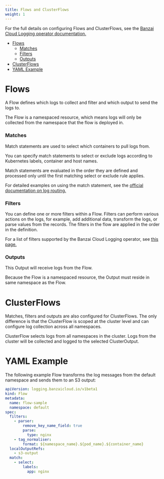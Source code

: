 ```yaml
---
title: Flows and ClusterFlows
weight: 1
---
```


For the full details on configuring Flows and ClusterFlows, see the [Banzai Cloud Logging operator documentation.](https://banzaicloud.com/docs/one-eye/logging-operator/configuration/output/)


- [Flows](#flows-2-5-8)
  - [Matches](#matches-2-5-8)
  - [Filters](#filters-2-5-8)
  - [Outputs](#outputs-2-5-8)
- [ClusterFlows](#clusterflows-2-5-8)
- [YAML Example](#yaml-example)

<a id="flows-2-5-8"></a>

# Flows

A Flow defines which logs to collect and filter and which output to send the logs to.

The Flow is a namespaced resource, which means logs will only be collected from the namespace that the flow is deployed in.


<a id="matches-2-5-8"></a>

### Matches

Match statements are used to select which containers to pull logs from.

You can specify match statements to select or exclude logs according to Kubernetes labels, container and host names.

Match statements are evaluated in the order they are defined and processed only until the first matching select or exclude rule applies.

For detailed examples on using the match statement, see the [official documentation on log routing.](https://banzaicloud.com/docs/one-eye/logging-operator/configuration/log-routing/)

<a id="filters-2-5-8"></a>

### Filters

You can define one or more filters within a Flow. Filters can perform various actions on the logs, for example, add additional data, transform the logs, or parse values from the records. The filters in the flow are applied in the order in the definition.

For a list of filters supported by the Banzai Cloud Logging operator, see [this page.](https://banzaicloud.com/docs/one-eye/logging-operator/configuration/plugins/filters/)

<a id="outputs-2-5-8"></a>

### Outputs

This Output will receive logs from the Flow.

Because the Flow is a namespaced resource, the Output must reside in same namespace as the Flow.

<a id="clusterflows-2-5-8"></a>

# ClusterFlows

Matches, filters and outputs are also configured for ClusterFlows. The only difference is that the ClusterFlow is scoped at the cluster level and can configure log collection across all namespaces.

ClusterFlow selects logs from all namespaces in the cluster. Logs from the cluster will be collected and logged to the selected ClusterOutput.

# YAML Example

The following example Flow transforms the log messages from the default namespace and sends them to an S3 output:

```yaml
apiVersion: logging.banzaicloud.io/v1beta1
kind: Flow
metadata:
  name: flow-sample
  namespace: default
spec:
  filters:
    - parser:
        remove_key_name_field: true
        parse:
          type: nginx
    - tag_normaliser:
        format: ${namespace_name}.${pod_name}.${container_name}
  localOutputRefs:
    - s3-output
  match:
    - select:
        labels:
          app: nginx
```
